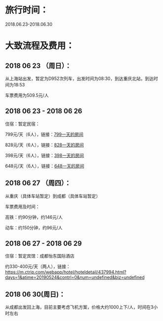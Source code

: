 # 旅行时间：

2018.06.23-2018.06.30

# 大致流程及费用：

## 2018 06 23 （周日）：

从上海站出发，暂定为D952次列车，出发时间为08:30，到达重庆北站，到达时间为18:53

车票费用为509.5元/人

## 2018 06 23 - 2018 06 26

住宿：暂定民宿：

799元/天（6人），链接：[799一天的房间](https://abnb.me/TBI7LXYPTW)

828元/天（6人），链接：[828一天的房间](https://abnb.me/aRRwq4OQTW)

398元/天（6人），链接：[398一天的房间](https://abnb.me/keGUn01QTW)

648元/天（6人），链接：[648一天的房间](https://abnb.me/zBN4R7hRTW)

## 2018 06 27 （周四）：

从重庆（具体车站暂定）到成都（具体车站暂定）

车票费用及时间：

高铁：约90分钟，约146元/人

动车：约150分钟，约96元/人

## 2018 06 27 - 2018 06 29

住宿：暂定宾馆：成都怡东国际酒店

约330-400元/天（两人），链接：https://m.ctrip.com/webapp/hotel/hoteldetail/437994.html?days=1&atime=20190524&contrl=0&num=undefined&biz=undefined

## 2018 06 30(周日)：

从成都出发回上海，目前主要考虑飞机方案，价格大约1000上下/人，时间在3小时左右
